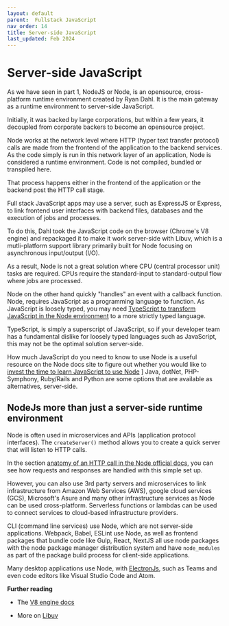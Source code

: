 ```yaml
---
layout: default
parent:  Fullstack JavaScript
nav_order: 14
title: Server-side JavaScript
last_updated: Feb 2024
---
```


# Server-side JavaScript

As we have seen in part 1, NodeJS  or Node, is an opensource, cross-platform runtime environment created by Ryan Dahl. It is the main gateway as a runtime environment to server-side JavaScript.

Initially, it was backed by large corporations, but within a few years, it decoupled from corporate backers to become an opensource project. 

Node works at the network level where HTTP (hyper text transfer protocol) calls are made from the frontend of the application to the backend services. As the code simply is run in this network layer of an application, Node is considered a runtime environment. Code is not compiled, bundled or transpiled here. 

That process happens either in the frontend of the application or the backend post the HTTP call stage.

Full stack JavaScript apps may use a server, such as ExpressJS or Express, to link frontend user interfaces with backend files, databases and the execution of jobs and processes.

To do this, Dahl took the JavaScript code on the browser (Chrome's V8 engine) and repackaged it to make it work server-side with Libuv, which is a mutli-platform support library primarily built for Node focusing on asynchronous input/output (I/O).

As a result, Node is not a great solution where CPU (central processor unit) tasks are required. CPUs require the standard-input to standard-outpul flow where jobs are processed. 

Node on the other hand quickly "handles" an event with a callback function. Node, requires JavaScript as a programming language to function. As JavaScript is loosely typed, you may need [TypeScript to transform JavaScript in the Node environment](https://nodejs.org/en/learn/getting-started/nodejs-with-typescript) to a more strictly typed language. 

TypeScript, is simply a superscript of JavaScript, so if your developer team has a fundamental dislike for loosely typed languages such as JavaScript, this may not be the optimal solution server-side. 

How much JavaScript do you need to know to use Node is a useful resource on the Node docs site to figure out whether you would like to [invest the time to learn JavaScript to use Node](https://nodejs.org/en/learn/getting-started/how-much-javascript-do-you-need-to-know-to-use-nodejs)
]
Java, dotNet, PHP-Symphony, Ruby/Rails and Python are some options that are available as alternatives, server-side.

## NodeJs more than just a server-side runtime environment

Node is often used in microservices and APIs (application protocol interfaces). The `createServer()` method allows you to create a quick server that will listen to HTTP calls. 

In the section [anatomy of an HTTP call in the Node official docs](https://nodejs.org/en/learn/modules/anatomy-of-an-http-transaction), you can see how requests and responses are handled with this simple set up.

However, you can also use 3rd party servers and microservices to link infrastructure from Amazon Web Services (AWS), google cloud services (GCS), Microsoft's Asure and many other infrastructure services as Node can be used cross-platform. Serverless functions or lambdas can be used to connect services to cloud-based infrastructure providers.

CLI (command line services) use Node, which are not server-side applications. Webpack, Babel, ESLint use Node, as well as frontend packages that bundle code like Gulp, React, NextJS all use node packages with the node package manager distribution system and have `node_modules` as part of the package build process for client-side applications.

Many desktop applications use Node, with [ElectronJs](https://www.electronjs.org/), such as Teams and even code editors like Visual Studio Code and Atom.



__Further reading__

- The [V8 engine docs](https://v8.dev/docs)

- More on [Libuv](https://docs.libuv.org/en/v1.x/)